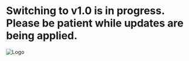 
# Switching to v1.0 is in progress. Please be patient while updates are being applied.

![Logo](https://doly.ai/wp-content/uploads/2023/04/doly_image_640.jpg)


